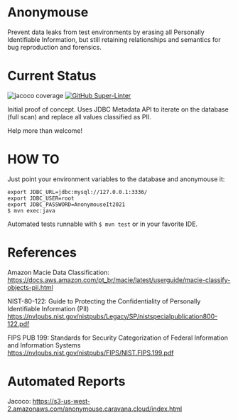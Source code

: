 # Anonymouse

Prevent data leaks from test environments by erasing all Personally Identifiable Information, but still retaining relationships and semantics for bug reproduction and forensics.

# Current Status

![jacoco coverage](https://s3-us-west-2.amazonaws.com/anonymouse.caravana.cloud/badges/jacoco.svg)
[![GitHub Super-Linter](https://github.com/CaravanaCloud/Anonymouse/workflows/Lint%20Code%20Base/badge.svg)](https://github.com/marketplace/actions/super-linter)


Initial proof of concept.
Uses JDBC Metadata API to iterate on the database (full scan) and replace all values classified as PII.

Help more than welcome!

# HOW TO

Just point your environment variables to the database and anonymouse it:
```
export JDBC_URL=jdbc:mysql://127.0.0.1:3336/
export JDBC_USER=root
export JDBC_PASSWORD=AnonymouseIt2021
$ mvn exec:java
```

Automated tests runnable with ```$ mvn test``` or in your favorite IDE.

# References

Amazon Macie Data Classification:
https://docs.aws.amazon.com/pt_br/macie/latest/userguide/macie-classify-objects-pii.html

NIST-80-122: Guide to Protecting the Confidentiality of Personally Identifiable Information (PII) 
https://nvlpubs.nist.gov/nistpubs/Legacy/SP/nistspecialpublication800-122.pdf

FIPS PUB 199: Standards for Security Categorization of Federal Information and Information Systems
https://nvlpubs.nist.gov/nistpubs/FIPS/NIST.FIPS.199.pdf

# Automated Reports

Jacoco: https://s3-us-west-2.amazonaws.com/anonymouse.caravana.cloud/index.html

